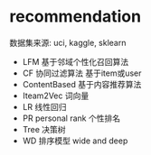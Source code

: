 #  recommendation 
  数据集来源:   uci, kaggle, sklearn
- LFM     基于邻域个性化召回算法
- CF      协同过滤算法     基于item或user
- ContentBased  基于内容推荐算法
- Iteam2Vec      词向量
- LR          线性回归
- PR  personal rank    个性排名
- Tree  决策树
- WD     排序模型      wide and deep

